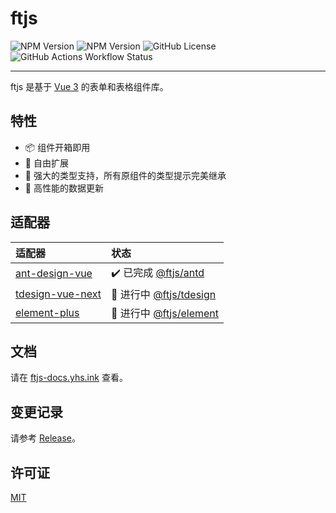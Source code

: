 # ftjs

![NPM Version](https://img.shields.io/npm/v/@ftjs/core?label=@ftjs/core)
![NPM Version](https://img.shields.io/npm/v/@ftjs/antd?label=@ftjs/antd)
![GitHub License](https://img.shields.io/github/license/yuhengshen/ftjs)
![GitHub Actions Workflow Status](https://img.shields.io/github/actions/workflow/status/yuhengshen/ftjs/test.yml?branch=main&label=test)

---

ftjs 是基于 [Vue 3](https://github.com/vuejs/core) 的表单和表格组件库。

## 特性

- 📦 组件开箱即用
- 🎨 自由扩展
- 💪 强大的类型支持，所有原组件的类型提示完美继承
- 🚀 高性能的数据更新

## 适配器

| 适配器                                                           | 状态                                                          |
| :--------------------------------------------------------------- | :------------------------------------------------------------ |
| [ant-design-vue](https://github.com/vueComponent/ant-design-vue) | ✔️ 已完成 [@ftjs/antd](https://ftjs-docs.yhs.ink/antd/)       |
| [tdesign-vue-next](https://github.com/Tencent/tdesign-vue-next)  | 🚧 进行中 [@ftjs/tdesign](https://ftjs-docs.yhs.ink/tdesign/) |
| [element-plus](https://github.com/element-plus/element-plus)     | 🚧 进行中 [@ftjs/element](https://ftjs-docs.yhs.ink/element/) |

## 文档

请在 [ftjs-docs.yhs.ink](https://ftjs-docs.yhs.ink) 查看。

## 变更记录

请参考 [Release](https://github.com/yuhengshen/ftjs/releases)。

## 许可证

[MIT](https://github.com/yuhengshen/ftjs/blob/main/LICENSE)
